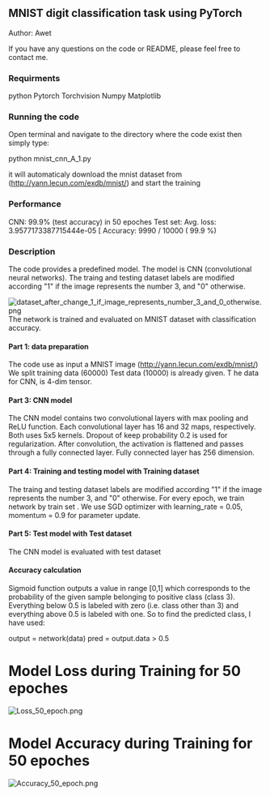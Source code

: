 ## MNIST digit classification task using PyTorch

Author: Awet

If you have any questions on the code or README, please feel free to contact me.

### Requirments
python 
Pytorch
Torchvision
Numpy
Matplotlib

### Running the code

Open terminal and navigate to the directory where the code exist
then simply type:

python mnist_cnn_A_1.py 

it will automaticaly download the mnist dataset from (http://yann.lecun.com/exdb/mnist/) and start the training

### Performance

CNN: 99.9% (test accuracy) in 50 epoches
Test set: Avg. loss:  3.9577173387715444e-05 	[ Accuracy:  9990 / 10000  (  99.9 %)

### Description

The code provides a predefined model.
The  model is CNN (convolutional neural networks).
The traing and testing dataset labels are modified according "1" if the image represents the number 3, and "0" otherwise. 

![dataset_after_change_1_if_image_represents_number_3_and_0_otherwise.png](https://github.com/awethaileslassie/awet_mnist_pytorch/blob/master/dataset_after_change_"1"_if_image_represents_number_3_and_"0"_otherwise.png)
The network is trained and evaluated on MNIST dataset with classification accuracy. 

#### Part 1: data preparation

The code use as input a MNIST image (http://yann.lecun.com/exdb/mnist/)  
We split training data (60000) 
Test data (10000) is already given.
T he data for CNN, is 4-dim tensor.

#### Part 3: CNN model

The CNN model contains two convolutional layers with max pooling and ReLU function.
Each convolutional layer has 16 and 32 maps, respectively.
Both uses 5x5 kernels.
Dropout of keep probability 0.2 is used for regularization.
After convolution, the activation is flattened and passes through a fully connected layer.
Fully connected layer has 256 dimension.

#### Part 4: Training and testing model with Training dataset 
The traing and testing dataset labels are modified according "1" if the image represents the number 3, and "0" otherwise. 
For every epoch, we train network by train set .
We use SGD optimizer with learning_rate = 0.05, momentum = 0.9 for parameter update.

#### Part 5: Test model with Test dataset

The CNN model is evaluated with test dataset

#### Accuracy calculation

Sigmoid function outputs a value in range [0,1] which corresponds to the probability of the given sample belonging to positive class (class 3). Everything below 0.5 is labeled with zero (i.e. class other than 3) and everything above 0.5 is labeled with one. So to find the predicted class, I have used:

output = network(data)
pred = output.data > 0.5

# Model Loss during Training for 50 epoches 
![Loss_50_epoch.png](https://github.com/awethaileslassie/awet_mnist_pytorch/blob/master/Loss_50_epoch.png)

# Model Accuracy during Training for 50 epoches
![Accuracy_50_epoch.png](https://github.com/awethaileslassie/awet_mnist_pytorch/blob/master/Accuracy_50_epoch.png)

